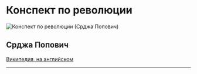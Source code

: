 # Конспект по революции 

![Конспект по революции (Срджа Попович)](./img/cover.jpg)


## Срджа Попович


[Википедия, на английском](https://en.wikipedia.org/wiki/Sr%C4%91a_Popovi%C4%87_(activist))

---


